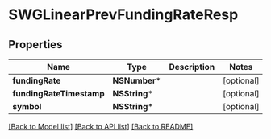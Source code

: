 # SWGLinearPrevFundingRateResp

## Properties
Name | Type | Description | Notes
------------ | ------------- | ------------- | -------------
**fundingRate** | **NSNumber*** |  | [optional] 
**fundingRateTimestamp** | **NSString*** |  | [optional] 
**symbol** | **NSString*** |  | [optional] 

[[Back to Model list]](../README.md#documentation-for-models) [[Back to API list]](../README.md#documentation-for-api-endpoints) [[Back to README]](../README.md)


